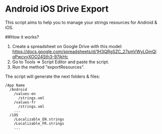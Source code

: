 # Android iOS Drive Export

This script aims to help you to manage your strings resources for Android & iOS.

##How it works?

1. Create a spreadsheet on Google Drive with this model:
https://docs.google.com/spreadsheets/d/1H3QRgSZC_27smVWyLGmQlqPwcvyXOO24Sth3-97jkHc
2. Go to Tools => Script Editor and paste the script.
3. Run the method "exportResources".

The script will generate the next folders & files:
```
/App Name
  /Android
    /values-en
      /strings.xml
    /values-fr
      /strings.xml
    ...
  /iOS
    /Localizable_EN.strings
    /Localizable_FR.strings
    ...
```

